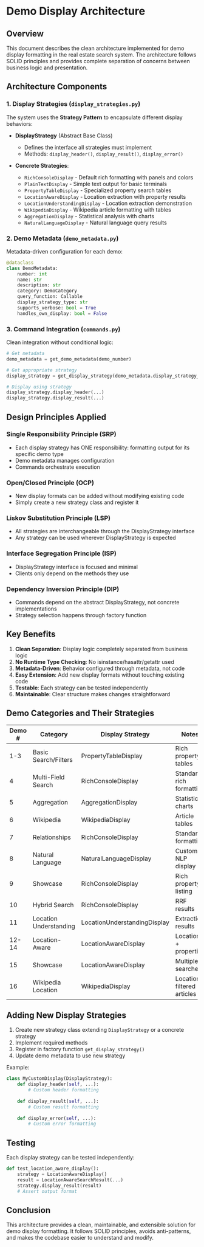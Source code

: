 # Demo Display Architecture

## Overview

This document describes the clean architecture implemented for demo display formatting in the real estate search system. The architecture follows SOLID principles and provides complete separation of concerns between business logic and presentation.

## Architecture Components

### 1. Display Strategies (`display_strategies.py`)

The system uses the **Strategy Pattern** to encapsulate different display behaviors:

- **DisplayStrategy** (Abstract Base Class)
  - Defines the interface all strategies must implement
  - Methods: `display_header()`, `display_result()`, `display_error()`

- **Concrete Strategies**:
  - `RichConsoleDisplay` - Default rich formatting with panels and colors
  - `PlainTextDisplay` - Simple text output for basic terminals
  - `PropertyTableDisplay` - Specialized property search tables
  - `LocationAwareDisplay` - Location extraction with property results
  - `LocationUnderstandingDisplay` - Location extraction demonstration
  - `WikipediaDisplay` - Wikipedia article formatting with tables
  - `AggregationDisplay` - Statistical analysis with charts
  - `NaturalLanguageDisplay` - Natural language query results

### 2. Demo Metadata (`demo_metadata.py`)

Metadata-driven configuration for each demo:

```python
@dataclass
class DemoMetadata:
    number: int
    name: str
    description: str
    category: DemoCategory
    query_function: Callable
    display_strategy_type: str
    supports_verbose: bool = True
    handles_own_display: bool = False
```

### 3. Command Integration (`commands.py`)

Clean integration without conditional logic:

```python
# Get metadata
demo_metadata = get_demo_metadata(demo_number)

# Get appropriate strategy
display_strategy = get_display_strategy(demo_metadata.display_strategy_type)

# Display using strategy
display_strategy.display_header(...)
display_strategy.display_result(...)
```

## Design Principles Applied

### Single Responsibility Principle (SRP)
- Each display strategy has ONE responsibility: formatting output for its specific demo type
- Demo metadata manages configuration
- Commands orchestrate execution

### Open/Closed Principle (OCP)
- New display formats can be added without modifying existing code
- Simply create a new strategy class and register it

### Liskov Substitution Principle (LSP)
- All strategies are interchangeable through the DisplayStrategy interface
- Any strategy can be used wherever DisplayStrategy is expected

### Interface Segregation Principle (ISP)
- DisplayStrategy interface is focused and minimal
- Clients only depend on the methods they use

### Dependency Inversion Principle (DIP)
- Commands depend on the abstract DisplayStrategy, not concrete implementations
- Strategy selection happens through factory function

## Key Benefits

1. **Clean Separation**: Display logic completely separated from business logic
2. **No Runtime Type Checking**: No isinstance/hasattr/getattr used
3. **Metadata-Driven**: Behavior configured through metadata, not code
4. **Easy Extension**: Add new display formats without touching existing code
5. **Testable**: Each strategy can be tested independently
6. **Maintainable**: Clear structure makes changes straightforward

## Demo Categories and Their Strategies

| Demo # | Category | Display Strategy | Notes |
|--------|----------|------------------|-------|
| 1-3 | Basic Search/Filters | PropertyTableDisplay | Rich property tables |
| 4 | Multi-Field Search | RichConsoleDisplay | Standard rich formatting |
| 5 | Aggregation | AggregationDisplay | Statistical charts |
| 6 | Wikipedia | WikipediaDisplay | Article tables |
| 7 | Relationships | RichConsoleDisplay | Standard formatting |
| 8 | Natural Language | NaturalLanguageDisplay | Custom NLP display |
| 9 | Showcase | RichConsoleDisplay | Rich property listing |
| 10 | Hybrid Search | RichConsoleDisplay | RRF results |
| 11 | Location Understanding | LocationUnderstandingDisplay | Extraction results |
| 12-14 | Location-Aware | LocationAwareDisplay | Location + properties |
| 15 | Showcase | LocationAwareDisplay | Multiple searches |
| 16 | Wikipedia Location | WikipediaDisplay | Location-filtered articles |

## Adding New Display Strategies

1. Create new strategy class extending `DisplayStrategy` or a concrete strategy
2. Implement required methods
3. Register in factory function `get_display_strategy()`
4. Update demo metadata to use new strategy

Example:
```python
class MyCustomDisplay(DisplayStrategy):
    def display_header(self, ...):
        # Custom header formatting
    
    def display_result(self, ...):
        # Custom result formatting
    
    def display_error(self, ...):
        # Custom error formatting
```

## Testing

Each display strategy can be tested independently:

```python
def test_location_aware_display():
    strategy = LocationAwareDisplay()
    result = LocationAwareSearchResult(...)
    strategy.display_result(result)
    # Assert output format
```

## Conclusion

This architecture provides a clean, maintainable, and extensible solution for demo display formatting. It follows SOLID principles, avoids anti-patterns, and makes the codebase easier to understand and modify.